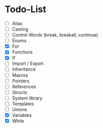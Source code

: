 # Todo-List
- [ ] Alias
- [ ] Casting
- [ ] Control Words (break, breakall, continue)
- [ ] Enums
- [x] For
- [x] Functions
- [x] If
- [ ] Import / Export
- [ ] Inheritance
- [ ] Macros
- [ ] Pointers
- [ ] References
- [ ] Structs
- [ ] System library
- [ ] Templates
- [ ] Unions
- [x] Variables
- [x] While
